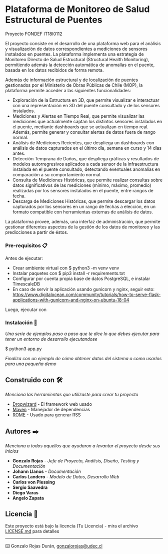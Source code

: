 # Plataforma de Monitoreo de Salud Estructural de Puentes
Proyecto FONDEF IT18I0112

El proyecto consiste en el desarrollo de una plataforma web para el análisis y visualización de datos correspondientes a mediciones de sensores instalados en puentes. La plataforma implementa una estrategia de Monitoreo Directo de Salud Estructural (Structural Health Monitoring), permitiendo además la detección automática de anomalías en el puente, basada en los datos recibidos de forma remota. 

Además de información estructural y de localización de puentes gestionados por el Ministerio de Obras Públicas de Chile (MOP), la plataforma permite acceder a las siguientes funcionalidades:
- Exploración de la Estructura en 3D, que permite visualizar e interactuar con una representación en 3D del puente consultado y de los sensores instalados. 
- Mediciones y Alertas en Tiempo Real, que permite visualizar las mediciones que actualmente captan los distintos sensores instalados en el puente, mediante dashboards que se actualizan en tiempo real. Además, permite generar y consultar alertas de datos fuera de rango normal. 
- Análisis de Mediciones Recientes, que despliega un dashboards con análisis de datos capturados en el último día, semana en curso y 14 días antes. 
- Detección Temprana de Daños, que despliega gráficas y resultados de modelos autorregresivos aplicados a cada sensor de la infraestructura instalada en el puente consultado, detectando eventuales anomalías en comparación a su comportamiento normal.
- Consulta de Mediciones Históricas, que permite realizar consultas sobre datos significativos de las mediciones (mínimo, máximo, promedio) realizadas por los sensores instalados en el puente, entre rangos de fecha. 
- Descarga de Mediciones Históricas, que permite descargar los datos capturados por los sensores en un rango de fechas a elección, en un formato compatible con herramientas externas de análisis de datos. 

La plataforma provee, además, una interfaz de administración, que permite gestionar diferentes aspectos de la gestión de los datos de monitoreo y las predicciones a partir de éstos. 

### Pre-requisitos 📋

Antes de ejecutar:
  - Crear ambiente virtual con $ python3 -m venv venv
  - Instalar paquetes con $ pip3 install -r requirements.txt
  - Configurar por cuenta propia base de datos PostgreSQL, e instalar TimescaleDB
  - En caso de servir la aplicación usando gunicorn y nginx, seguir esto: https://www.digitalocean.com/community/tutorials/how-to-serve-flask-applications-with-gunicorn-and-nginx-on-ubuntu-18-04

Luego, ejecutar con 

### Instalación 🔧

_Una serie de ejemplos paso a paso que te dice lo que debes ejecutar para tener un entorno de desarrollo ejecutandose_


$ python3 app.py


_Finaliza con un ejemplo de cómo obtener datos del sistema o como usarlos para una pequeña demo_



## Construido con 🛠️

_Menciona las herramientas que utilizaste para crear tu proyecto_

* [Dropwizard](http://www.dropwizard.io/1.0.2/docs/) - El framework web usado
* [Maven](https://maven.apache.org/) - Manejador de dependencias
* [ROME](https://rometools.github.io/rome/) - Usado para generar RSS


## Autores ✒️

_Menciona a todos aquellos que ayudaron a levantar el proyecto desde sus inicios_

* **Gonzalo Rojas** - *Jefe de Proyecto, Análisis, Diseño, Testing y Documentación* 
* **Johann Llanos** - *Documentación*
* **Carlos Landero** - *Modelo de Datos, Desarrollo Web*
* **Carlos von Plessing**
* **Sergio Saavedra**
* **Diego Varas**
* **Angelo Zapata**


## Licencia 📄

Este proyecto está bajo la licencia (Tu Licencia) - mira el archivo [LICENSE.md](LICENSE.md) para detalles

---
⌨️ Gonzalo Rojas Durán, gonzalorojas@udec.cl
